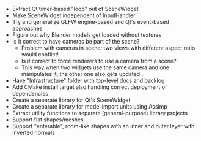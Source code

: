  - Extract Qt timer-based "loop" out of SceneWidget
 - Make SceneWidget independent of InputHandler
  - Try and generalize GLFW engine-based and Qt's event-based approaches
 - Figure out why Blender models get loaded without textures
 - Is it correct to have cameras be part of the scene?
   - Problem with cameras in scene: two views with different aspect ratio would conflict!
   - Is it correct to force renderers to use a camera from a scene?
   - This way when two widgets use the same camera and one manipulates it, the other one also gets
     updated...
 - Have "Infrastructure" folder with top-level docs and backlog
 - Add CMake install target also handling correct deployment of dependencies
 - Create a separate library for Qt's SceneWidget
 - Create a separate library for model import units using Assimp
 - Extract utility functions to separate (general-purpose) library projects
 - Support flat shapes/meshes
 - Support "enterable", room-like shapes with an inner and outer layer with inverted normals
